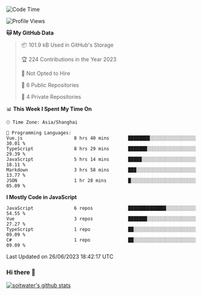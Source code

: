 <!--START_SECTION:waka-->
![Code Time](http://img.shields.io/badge/Code%20Time-2%2C167%20hrs%2056%20mins-blue)

![Profile Views](http://img.shields.io/badge/Profile%20Views-9-blue)

**🐱 My GitHub Data** 

> 📦 101.9 kB Used in GitHub's Storage 
 > 
> 🏆 224 Contributions in the Year 2023
 > 
> 🚫 Not Opted to Hire
 > 
> 📜 6 Public Repositories 
 > 
> 🔑 4 Private Repositories 
 > 
📊 **This Week I Spent My Time On** 

```text
🕑︎ Time Zone: Asia/Shanghai

💬 Programming Languages: 
Vue.js                   8 hrs 40 mins       ████████░░░░░░░░░░░░░░░░░   30.01 % 
TypeScript               8 hrs 29 mins       ███████░░░░░░░░░░░░░░░░░░   29.39 % 
JavaScript               5 hrs 14 mins       █████░░░░░░░░░░░░░░░░░░░░   18.11 % 
Markdown                 3 hrs 58 mins       ███░░░░░░░░░░░░░░░░░░░░░░   13.77 % 
JSON                     1 hr 28 mins        █░░░░░░░░░░░░░░░░░░░░░░░░   05.09 % 
```

**I Mostly Code in JavaScript** 

```text
JavaScript               6 repos             ██████████████░░░░░░░░░░░   54.55 % 
Vue                      3 repos             ███████░░░░░░░░░░░░░░░░░░   27.27 % 
TypeScript               1 repo              ██░░░░░░░░░░░░░░░░░░░░░░░   09.09 % 
C#                       1 repo              ██░░░░░░░░░░░░░░░░░░░░░░░   09.09 % 
```




 Last Updated on 26/06/2023 18:42:17 UTC
<!--END_SECTION:waka-->

### Hi there 👋
[![soitwater's github stats](https://github-readme-stats.vercel.app/api?username=soitwater)](https://github.com/soitwater/github-readme-stats)

